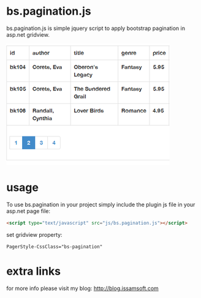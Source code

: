 bs.pagination.js
================

bs.pagination.js is simple jquery script to apply bootstrap pagination in asp.net gridview.

![ScreenShot](/snapshots/snapshot1.png)

usage
=====

To use bs.pagination in your project simply include the plugin js file in your asp.net page file:
```html
<script type="text/javascript" src="js/bs.pagination.js"></script>
```
set gridview property:
```html
PagerStyle-CssClass="bs-pagination"
```
extra links
==========
for more info please visit my blog: http://blog.issamsoft.com



